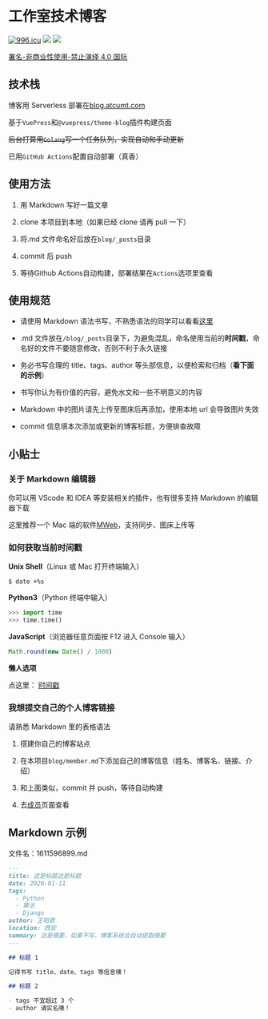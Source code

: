 # 工作室技术博客

[![996.icu](https://img.shields.io/badge/link-996.icu-red.svg)](https://996.icu) 
![](https://img.shields.io/badge/license-GPL-blue)
![](https://github.com/cumtflyingstudio/blog/workflows/Tencent%20Serverless/badge.svg)

[署名-非商业性使用-禁止演绎 4.0 国际](https://creativecommons.org/licenses/by-nc-nd/4.0/)

## 技术栈

博客用 Serverless 部署在[blog.atcumt.com](https://blog.atcumt.com)

基于`VuePress`和`@vuepress/theme-blog`插件构建页面

~~后台打算用`Golang`写一个任务队列，实现自动和手动更新~~

已用`GitHub Actions`配置自动部署（真香）

## 使用方法

1. 用 Markdown 写好一篇文章

2. clone 本项目到本地（如果已经 clone 请再 pull 一下）

3. 将.md 文件命名好后放在`blog/_posts`目录

4. commit 后 push

5. 等待Github Actions自动构建，部署结果在`Actions`选项里查看

## 使用规范

- 请使用 Markdown 语法书写，不熟悉语法的同学可以看看[这里](https://www.runoob.com/markdown/md-tutorial.html)

- .md 文件放在`/blog/_posts`目录下，为避免混乱，命名使用当前的**时间戳**，命名好的文件不要随意修改，否则不利于永久链接

- 务必书写合理的 title、tags、author 等头部信息，以便检索和归档（**看下面的示例**）

- 书写你认为有价值的内容，避免水文和一些不明意义的内容

- Markdown 中的图片请先上传至图床后再添加，使用本地 url 会导致图片失效

- commit 信息填本次添加或更新的博客标题，方便排查故障

## 小贴士

### 关于 Markdown 编辑器

你可以用 VScode 和 IDEA 等安装相关的插件，也有很多支持 Markdown 的编辑器下载

这里推荐一个 Mac 端的软件[MWeb](https://www.zhinin.com/mweb-mac.html)，支持同步、图床上传等

### 如何获取当前时间戳

**Unix Shell**（Linux 或 Mac 打开终端输入）

```shell
$ date +%s
```

**Python3**（Python 终端中输入）

```python
>>> import time
>>> time.time()
```

**JavaScript**（浏览器任意页面按 F12 进入 Console 输入）

```javascript
Math.round(new Date() / 1000)
```

**懒人选项**

点这里：
[时间戳](https://tool.lu/timestamp/)

### 我想提交自己的个人博客链接

请熟悉 Markdown 里的表格语法

1. 搭建你自己的博客站点

2. 在本项目`blog/member.md`下添加自己的博客信息（姓名、博客名、链接、介绍）

3. 和上面类似，commit 并 push，等待自动构建

4. 去[成员](https://blog.atcumt.com/member.html)页面查看

## Markdown 示例

文件名：1611596899.md

```markdown
---
title: 这是标题这是标题
date: 2020-01-11
tags:
  - Python
  - 算法
  - Django
author: 王昭君
location: 西安
summary: 这是摘要，如果不写，博客系统会自动提取摘要
---

## 标题 1

记得书写 title、date、tags 等信息噢！

## 标题 2

- tags 不宜超过 3 个
- author 请实名噢！
```
